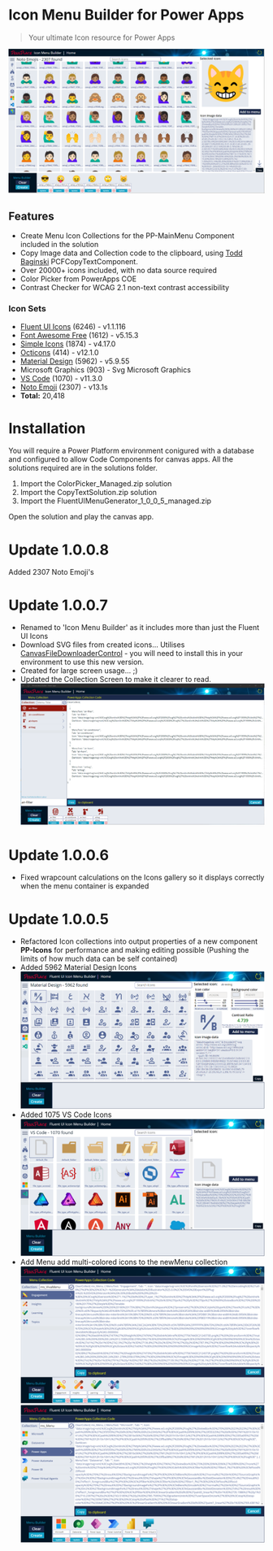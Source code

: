 # Icon Menu Builder for Power Apps
>Your ultimate Icon resource for Power Apps

![Menu Generator](./assets/noto-emoji.png)
## Features
- Create Menu Icon Collections for the PP-MainMenu Component included in the solution
- Copy Image data and Collection code to the clipboard, using [Todd Baginski](https://github.com/TBag/power-apps-copy-text-to-clipboard) PCFCopyTextComponent.
- Over 20000+ icons included, with no data source required
- Color Picker from PowerApps COE
- Contrast Checker for WCAG 2.1 non-text contrast accessibility


### Icon Sets
- [Fluent UI Icons](https://github.com/microsoft/fluentui-system-icons) (6246)  - v1.1.116
- [Font Awesome Free](https://github.com/FortAwesome/Font-Awesome) (1612)  - v5.15.3
- [Simple Icons](https://github.com/simple-icons/simple-icons) (1874)  - v4.17.0
- [Octicons](https://github.com/primer/octicons) (414) - v12.1.0
- [Material Design](https://materialdesignicons.com) (5962) - v5.9.55
- Microsoft Graphics (903) - Svg Microsoft Graphics
- [VS Code](https://github.com/vscode-icons/vscode-icons) (1070)  - v11.3.0
- [Noto Emoji](https://github.com/googlefonts/noto-emoji) (2307) - v13.1s
- __Total:__        20,418
# Installation

You will require a Power Platform environment conigured with a database and configured to allow Code Components for canvas apps. All the solutions required are in the solutions folder.

1. Import the ColorPicker_Managed.zip solution 
2. Import the CopyTextSolution.zip solution
3. Import the FluentUIMenuGenerator_1_0_0_5_managed.zip

Open the solution and play the canvas app.
# Update 1.0.0.8
Added 2307 Noto Emoji's
# Update 1.0.0.7
- Renamed to 'Icon Menu Builder' as it includes more than just the Fluent UI Icons
- Download SVG files from created icons... Utilises [CanvasFileDownloaderControl](https://github.com/rwilson504/PCFControls/releases) - you will need to install this in your environment to use this new version.
- Created for large screen usage... ;)
- Updated the Collection Screen to make it clearer to read.
![Menu Generator](./assets/1.0.0.7-1.png)
# Update 1.0.0.6
- Fixed wrapcount calculations on the Icons gallery so it displays correctly when the menu container is expanded
# Update 1.0.0.5

- Refactored Icon collections into output properties of a new component __PP-Icons__ for performance and making editing possible (Pushing the limits of how much data can be self contained)
- Added 5962 Material Design Icons
![Viva Menu](./assets/mat-icons.png)
- Added 1075 VS Code Icons
![Viva Menu](./assets/vs-code.png)
- Add Menu add multi-colored icons to the newMenu collection
![Viva Menu](./assets/viva-menu.png)
![Viva Menu](./assets/ms-menu.png)